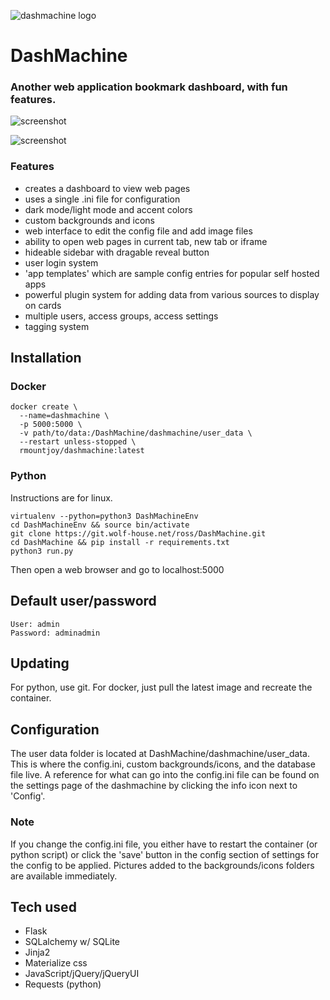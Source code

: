 ![dashmachine logo](https://i.ibb.co/PMGkhdz/logo.png)
# DashMachine
### Another web application bookmark dashboard, with fun features.

![screenshot](https://i.ibb.co/chbBkzk/2020-02-02-09-46.png)

![screenshot](https://i.ibb.co/HXbfhnp/2020-02-02-09-47.png)

### Features
* creates a dashboard to view web pages
* uses a single .ini file for configuration
* dark mode/light mode and accent colors
* custom backgrounds and icons
* web interface to edit the config file and add image files
* ability to open web pages in current tab, new tab or iframe
* hideable sidebar with dragable reveal button
* user login system
* 'app templates' which are sample config entries for popular self hosted apps
* powerful plugin system for adding data from various sources to display on cards
* multiple users, access groups, access settings
* tagging system

## Installation
### Docker
```
docker create \
  --name=dashmachine \
  -p 5000:5000 \
  -v path/to/data:/DashMachine/dashmachine/user_data \
  --restart unless-stopped \
  rmountjoy/dashmachine:latest
```

### Python
Instructions are for linux.
```
virtualenv --python=python3 DashMachineEnv
cd DashMachineEnv && source bin/activate
git clone https://git.wolf-house.net/ross/DashMachine.git
cd DashMachine && pip install -r requirements.txt
python3 run.py
```
Then open a web browser and go to localhost:5000

## Default user/password
```
User: admin
Password: adminadmin
```

## Updating
For python, use git. For docker, just pull the latest image and recreate the container.

## Configuration
The user data folder is located at DashMachine/dashmachine/user_data. This is where the config.ini, custom backgrounds/icons, and the database file live. A reference for what can go into the config.ini file can be found on the settings page of the dashmachine by clicking the info icon next to 'Config'. 

### Note
If you change the config.ini file, you either have to restart the container (or python script) or click the 'save' button in the config section of settings for the config to be applied. Pictures added to the backgrounds/icons folders are available immediately.

## Tech used
* Flask
* SQLalchemy w/ SQLite
* Jinja2
* Materialize css
* JavaScript/jQuery/jQueryUI
* Requests (python)